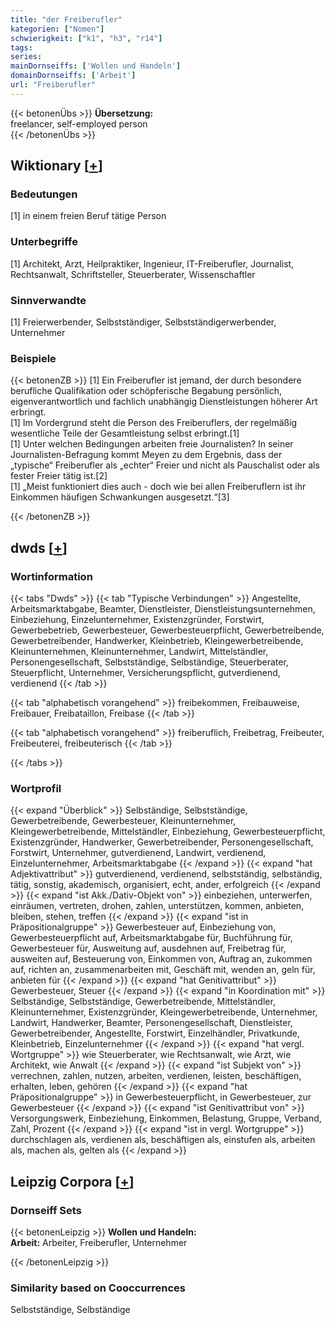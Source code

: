 ```yaml
---
title: "der Freiberufler"
kategorien: ["Nomen"]
schwierigkeit: ["k1", "h3", "r14"]
tags:
series:
mainDornseiffs: ['Wollen und Handeln']
domainDornseiffs: ['Arbeit']
url: "Freiberufler"
---
```


{{< betonenÜbs >}}
**Übersetzung:**  
freelancer, self-employed person  
{{< /betonenÜbs >}}

## Wiktionary [[+](https://de.wiktionary.org/wiki/Freiberufler)]

### Bedeutungen
[1] in einem freien Beruf tätige Person  

### Unterbegriffe
[1] Architekt, Arzt, Heilpraktiker, Ingenieur, IT-Freiberufler, Journalist, Rechtsanwalt, Schriftsteller, Steuerberater, Wissenschaftler  

### Sinnverwandte
[1] Freierwerbender, Selbstständiger, Selbstständigerwerbender, Unternehmer  

### Beispiele
{{< betonenZB >}}
[1] Ein Freiberufler ist jemand, der durch besondere berufliche Qualifikation oder schöpferische Begabung persönlich, eigenverantwortlich und fachlich unabhängig Dienstleistungen höherer Art erbringt.  
[1] Im Vordergrund steht die Person des Freiberuflers, der regelmäßig wesentliche Teile der Gesamtleistung selbst erbringt.[1]  
[1] Unter welchen Bedingungen arbeiten freie Journalisten? In seiner Journalisten-Befragung kommt Meyen zu dem Ergebnis, dass der „typische“ Freiberufler als „echter“ Freier und nicht als Pauschalist oder als fester Freier tätig ist.[2]  
[1] „Meist funktioniert dies auch - doch wie bei allen Freiberuflern ist ihr Einkommen häufigen Schwankungen ausgesetzt.“[3]  

{{< /betonenZB >}}


## dwds [[+](https://www.dwds.de/wb/Freiberufler)]

### Wortinformation
{{< tabs "Dwds" >}}
{{< tab "Typische Verbindungen" >}}
Angestellte, Arbeitsmarktabgabe, Beamter, Dienstleister, Dienstleistungsunternehmen, Einbeziehung, Einzelunternehmer, Existenzgründer, Forstwirt, Gewerbebetrieb, Gewerbesteuer, Gewerbesteuerpflicht, Gewerbetreibende, Gewerbetreibender, Handwerker, Kleinbetrieb, Kleingewerbetreibende, Kleinunternehmen, Kleinunternehmer, Landwirt, Mittelständler, Personengesellschaft, Selbstständige, Selbständige, Steuerberater, Steuerpflicht, Unternehmer, Versicherungspflicht, gutverdienend, verdienend
{{< /tab >}}

{{< tab "alphabetisch vorangehend" >}}
freibekommen, Freibauweise, Freibauer, Freibataillon, Freibase
{{< /tab >}}

{{< tab "alphabetisch vorangehend" >}}
freiberuflich, Freibetrag, Freibeuter, Freibeuterei, freibeuterisch
{{< /tab >}}

{{< /tabs >}}

### Wortprofil
{{< expand "Überblick" >}} Selbständige, Selbstständige, Gewerbetreibende, Gewerbesteuer, Kleinunternehmer, Kleingewerbetreibende, Mittelständler, Einbeziehung, Gewerbesteuerpflicht, Existenzgründer, Handwerker, Gewerbetreibender, Personengesellschaft, Forstwirt, Unternehmer, gutverdienend, Landwirt, verdienend, Einzelunternehmer, Arbeitsmarktabgabe {{< /expand >}}
{{< expand "hat Adjektivattribut" >}} gutverdienend, verdienend, selbstständig, selbständig, tätig, sonstig, akademisch, organisiert, echt, ander, erfolgreich {{< /expand >}}
{{< expand "ist Akk./Dativ-Objekt von" >}} einbeziehen, unterwerfen, einräumen, vertreten, drohen, zahlen, unterstützen, kommen, anbieten, bleiben, stehen, treffen {{< /expand >}}
{{< expand "ist in Präpositionalgruppe" >}} Gewerbesteuer auf, Einbeziehung von, Gewerbesteuerpflicht auf, Arbeitsmarktabgabe für, Buchführung für, Gewerbesteuer für, Ausweitung auf, ausdehnen auf, Freibetrag für, ausweiten auf, Besteuerung von, Einkommen von, Auftrag an, zukommen auf, richten an, zusammenarbeiten mit, Geschäft mit, wenden an, geln für, anbieten für {{< /expand >}}
{{< expand "hat Genitivattribut" >}} Gewerbesteuer, Steuer {{< /expand >}}
{{< expand "in Koordination mit" >}} Selbständige, Selbstständige, Gewerbetreibende, Mittelständler, Kleinunternehmer, Existenzgründer, Kleingewerbetreibende, Unternehmer, Landwirt, Handwerker, Beamter, Personengesellschaft, Dienstleister, Gewerbetreibender, Angestellte, Forstwirt, Einzelhändler, Privatkunde, Kleinbetrieb, Einzelunternehmer {{< /expand >}}
{{< expand "hat vergl. Wortgruppe" >}} wie Steuerberater, wie Rechtsanwalt, wie Arzt, wie Architekt, wie Anwalt {{< /expand >}}
{{< expand "ist Subjekt von" >}} verrechnen, zahlen, nutzen, arbeiten, verdienen, leisten, beschäftigen, erhalten, leben, gehören {{< /expand >}}
{{< expand "hat Präpositionalgruppe" >}} in Gewerbesteuerpflicht, in Gewerbesteuer, zur Gewerbesteuer {{< /expand >}}
{{< expand "ist Genitivattribut von" >}} Versorgungswerk, Einbeziehung, Einkommen, Belastung, Gruppe, Verband, Zahl, Prozent {{< /expand >}}
{{< expand "ist in vergl. Wortgruppe" >}} durchschlagen als, verdienen als, beschäftigen als, einstufen als, arbeiten als, machen als, gelten als {{< /expand >}}

## Leipzig Corpora [[+](https://corpora.uni-leipzig.de/en/res?word=Freiberufler&corpusId=deu_newscrawl-public_2018)]

### Dornseiff Sets
{{< betonenLeipzig >}}
**Wollen und Handeln:**  
**Arbeit:** Arbeiter, Freiberufler, Unternehmer  

{{< /betonenLeipzig >}}

### Similarity based on Cooccurrences
Selbstständige, Selbständige

